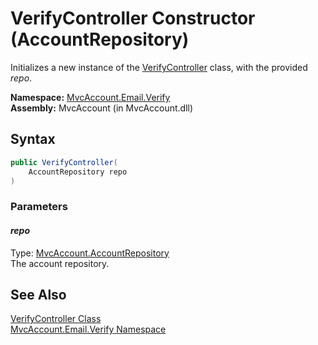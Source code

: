VerifyController Constructor (AccountRepository)
================================================
Initializes a new instance of the [VerifyController][1] class, with the provided *repo*.

**Namespace:** [MvcAccount.Email.Verify][2]  
**Assembly:** MvcAccount (in MvcAccount.dll)

Syntax
------

```csharp
public VerifyController(
	AccountRepository repo
)
```

### Parameters

#### *repo*
Type: [MvcAccount.AccountRepository][3]  
The account repository.


See Also
--------
[VerifyController Class][1]  
[MvcAccount.Email.Verify Namespace][2]  

[1]: README.md
[2]: ../README.md
[3]: ../../MvcAccount/AccountRepository/README.md